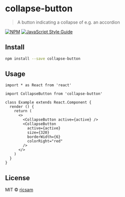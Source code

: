 # collapse-button

> A button indicating a collapse of e.g. an accordion

[![NPM](https://img.shields.io/npm/v/collapse-button.svg)](https://www.npmjs.com/package/collapse-button) [![JavaScript Style Guide](https://img.shields.io/badge/code_style-standard-brightgreen.svg)](https://standardjs.com)

## Install

```bash
npm install --save collapse-button
```

## Usage

```tsx
import * as React from 'react'

import CollapseButton from 'collapse-button'

class Example extends React.Component {
  render () {
    return (
      <>
        <CollapseButton active={active} />
        <CollapseButton
          active={active}
          size={320}
          borderWidth={6}
          colorRight="red"
        />
      </>
    )
  }
}
```

## License

MIT © [ricsam](https://github.com/ricsam)
